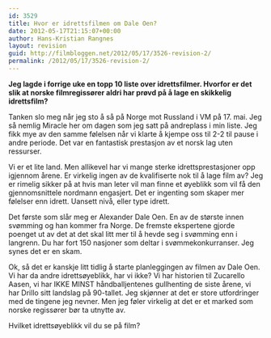 ```yaml
---
id: 3529
title: Hvor er idrettsfilmen om Dale Oen?
date: 2012-05-17T21:15:07+00:00
author: Hans-Kristian Rangnes
layout: revision
guid: http://filmbloggen.net/2012/05/17/3526-revision-2/
permalink: /2012/05/17/3526-revision-2/
---
```

**Jeg lagde i forrige uke en topp 10 liste over idrettsfilmer. Hvorfor er det slik at norske filmregissører aldri har prøvd på å lage en skikkelig idrettsfilm?<!--more-->**

Tanken slo meg når jeg sto å så på Norge mot Russland i VM på 17. mai. Jeg så nemlig Miracle her om dagen som jeg satt på andreplass i min liste. Jeg fikk mye av den samme følelsen når vi klarte å kjempe oss til 2-2 til pause i andre periode. Det var en fantastisk prestasjon av et norsk lag uten ressurser.

Vi er et lite land. Men allikevel har vi mange sterke idrettsprestasjoner opp igjennom årene. Er virkelig ingen av de kvalifiserte nok til å lage film av? Jeg er rimelig sikker på at hvis man leter vil man finne et øyeblikk som vil få den gjennomsnittele nordmann engasjert. Det er ingenting som skaper mer følelser enn idrett. Uansett nivå, eller type idrett.

Det første som slår meg er Alexander Dale Oen. En av de største innen svømming og han kommer fra Norge. De fremste ekspertene gjorde poenget ut av det at det skal litt mer til å hevde seg i svømming enn i langrenn. Du har fort 150 nasjoner som deltar i svømmekonkurranser. Jeg synes det er en skam.

Ok, så det er kanskje litt tidlig å starte planleggingen av filmen av Dale Oen. Vi har da andre idrettsøyeblikk, har vi ikke? Vi har historien til Zucarello Aasen, vi har IKKE MINST håndballjentenes gullhenting de siste årene, vi har Drillo sitt landslag på 90-tallet. Jeg skjønner at det er store utfordringer med de tingene jeg nevner. Men jeg føler virkelig at det er et marked som norske regissører bør ta utnytte av.

Hvilket idrettsøyeblikk vil du se på film?